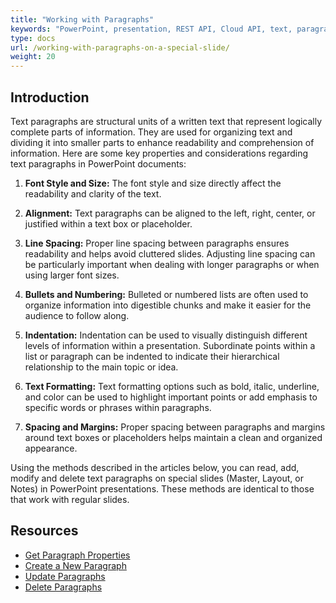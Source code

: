```yaml
---
title: "Working with Paragraphs"
keywords: "PowerPoint, presentation, REST API, Cloud API, text, paragraph"
type: docs
url: /working-with-paragraphs-on-a-special-slide/
weight: 20
---
```


## **Introduction**

Text paragraphs are structural units of a written text that represent logically complete parts of information. They are used for organizing text and dividing it into smaller parts to enhance readability and comprehension of information. Here are some key properties and considerations regarding text paragraphs in PowerPoint documents:

1. **Font Style and Size:** The font style and size directly affect the readability and clarity of the text.

2. **Alignment:** Text paragraphs can be aligned to the left, right, center, or justified within a text box or placeholder.

3. **Line Spacing:** Proper line spacing between paragraphs ensures readability and helps avoid cluttered slides. Adjusting line spacing can be particularly important when dealing with longer paragraphs or when using larger font sizes.

4. **Bullets and Numbering:** Bulleted or numbered lists are often used to organize information into digestible chunks and make it easier for the audience to follow along.

5. **Indentation:** Indentation can be used to visually distinguish different levels of information within a presentation. Subordinate points within a list or paragraph can be indented to indicate their hierarchical relationship to the main topic or idea.

6. **Text Formatting:** Text formatting options such as bold, italic, underline, and color can be used to highlight important points or add emphasis to specific words or phrases within paragraphs.

7. **Spacing and Margins:** Proper spacing between paragraphs and margins around text boxes or placeholders helps maintain a clean and organized appearance.

Using the methods described in the articles below, you can read, add, modify and delete text paragraphs on special slides (Master, Layout, or Notes) in PowerPoint presentations. These methods are identical to those that work with regular slides.

## **Resources**

- [Get Paragraph Properties](/slides/get-paragraph-properties-from-a-special-slide/)
- [Create a New Paragraph](/slides/create-a-new-paragraph-on-a-special-slide/)
- [Update Paragraphs](/slides/update-paragraphs-on-a-special-slide/)
- [Delete Paragraphs](/slides/delete-paragraphs-on-a-special-slide/)
